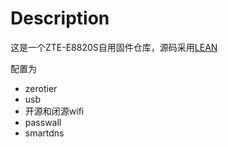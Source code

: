 # Description
这是一个ZTE-E8820S自用固件仓库，源码采用[LEAN](https://github.com/coolsnowwolf/lede.git)

配置为
- zerotier
- usb
- 开源和闭源wifi
- passwall
- smartdns
